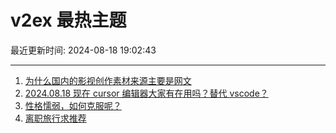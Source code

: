 # v2ex 最热主题

最近更新时间: 2024-08-18 19:02:43

--- 
1. [为什么国内的影视创作素材来源主要是网文](https://www.v2ex.com/t/1065826) 
2. [2024.08.18 现在 cursor 编辑器大家有在用吗？替代 vscode？](https://www.v2ex.com/t/1065842) 
3. [性格懦弱，如何克服呢？](https://www.v2ex.com/t/1065847) 
4. [离职旅行求推荐](https://www.v2ex.com/t/1065825) 
